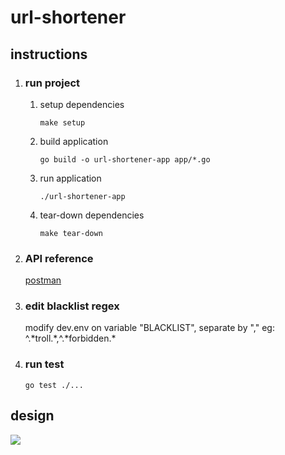 # url-shortener
<h2>instructions</h2>
<ol>
  <li>
    <h3>run project</h3>
    <ol>
      <li>
        <p>setup dependencies</p>
        <code>make setup</code>
      </li>
      <li>
        <p>build application</p>
        <code>go build -o url-shortener-app app/*.go</code>
      </li>
      <li>
        <p>run application</p>
        <code>./url-shortener-app</code>
      </li>
      <li>
        <p>tear-down dependencies</p>
        <code>make tear-down</code>
      </li>
    </ol>
  </li>
  <li>
    <h3>API reference</h3>
    <p><a href="https://www.getpostman.com/collections/fdb19f553547fe53d830">postman</a><p>
  </li>
  <li>
    <h3>edit blacklist regex</h3>
    <p>modify dev.env on variable "BLACKLIST", separate by "," eg: ^.*troll.*,^.*forbidden.*
  </li>
  <li>
    <h3>run test</h3>
    <code>go test ./...</code>
  </li>
</ol>
<h2>design</h2>
<img src="https://user-images.githubusercontent.com/21177109/116853507-60544b00-ac20-11eb-9fcd-1edda8e0a308.png"/>
